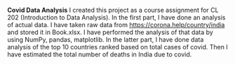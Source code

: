 **Covid Data Analysis**
I created this project as a course assignment for CL 202 (Introduction to Data Analysis). In the first part, I have done an analysis of actual data. I have taken raw data from https://corona.help/country/india and stored it in Book.xlsx. I have performed the analysis of that data by using NumPy, pandas, matplotlib. In the latter part, I have done data analysis of the top 10 countries ranked based on total cases of covid. Then I have estimated the total number of deaths in India due to covid.
